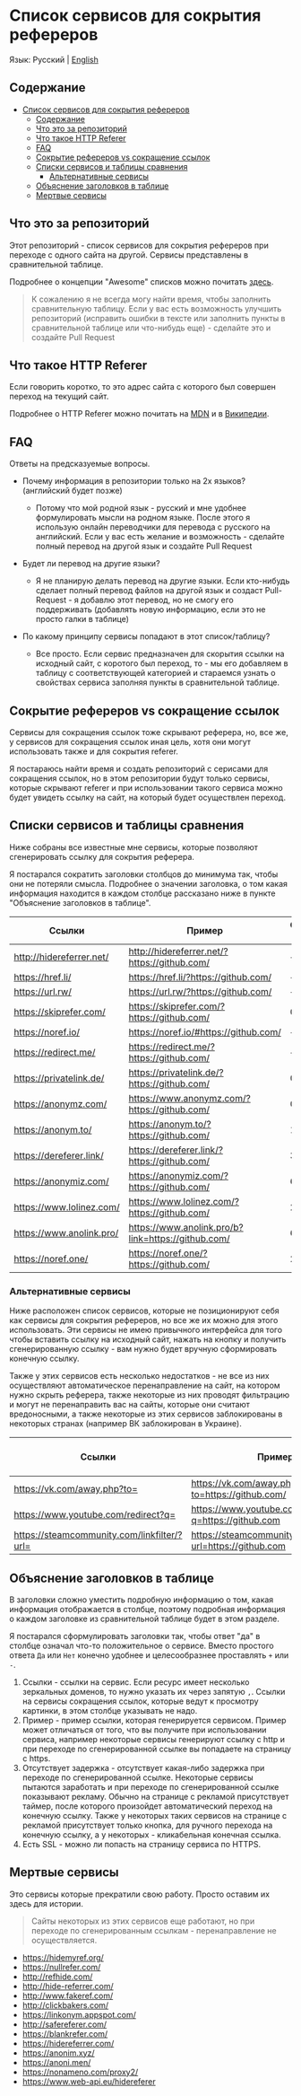 # Список сервисов для сокрытия рефереров

Язык: Русский | [English](README.md)

## Содержание

- [Список сервисов для сокрытия рефереров](#список-сервисов-для-сокрытия-рефереров)
  - [Содержание](#содержание)
  - [Что это за репозиторий](#что-это-за-репозиторий)
  - [Что такое HTTP Referer](#что-такое-http-referer)
  - [FAQ](#faq)
  - [Сокрытие рефереров vs сокращение ссылок](#сокрытие-рефереров-vs-сокращение-ссылок)
  - [Списки сервисов и таблицы сравнения](#списки-сервисов-и-таблицы-сравнения)
    - [Альтернативные сервисы](#альтернативные-сервисы)
  - [Объяснение заголовков в таблице](#объяснение-заголовков-в-таблице)
  - [Мертвые сервисы](#мертвые-сервисы)

## Что это за репозиторий

Этот репозиторий - список сервисов для сокрытия рефереров при переходе с одного сайта на другой. Сервисы представлены в сравнительной таблице.

Подробнее о концепции "Awesome" списков можно почитать [здесь](https://github.com/sindresorhus/awesome/blob/master/awesome.md).

> К сожалению я не всегда могу найти время, чтобы заполнить сравнительную таблицу. Если у вас есть возможность улучшить репозиторий (исправить ошибки в тексте или заполнить пункты в сравнительной таблице или что-нибудь еще) - сделайте это и создайте Pull Request


## Что такое HTTP Referer

Если говорить коротко, то это адрес сайта с которого был совершен переход на текущий сайт.

Подробнее о HTTP Referer можно почитать на [MDN](https://developer.mozilla.org/ru/docs/Web/HTTP/Headers/Referer) и в [Википедии](https://ru.wikipedia.org/wiki/HTTP_referer).

## FAQ

Ответы на предсказуемые вопросы.

- Почему информация в репозитории только на 2х языков? (английский будет позже)
  - Потому что мой родной язык - русский и мне удобнее формулировать мысли на родном языке. После этого я использую онлайн переводчики для перевода с русского на английский. Если у вас есть желание и возможность - сделайте полный перевод на другой язык и создайте Pull Request

- Будет ли перевод на другие языки?
  - Я не планирую делать перевод на другие языки. Если кто-нибудь сделает полный перевод файлов на другой язык и создаст Pull-Request - я добавлю этот перевод, но не смогу его поддерживать (добавлять новую информацию, если это не просто галки в таблице)

- По какому принципу сервисы попадают в этот список/таблицу?
  - Все просто. Если сервис предназначен для скорытия ссылки на исходный сайт, с коротого был переход, то - мы его добавляем в таблицу с соответствующей категорией и стараемся узнать о свойствах сервиса заполняя пункты в сравнительной таблице.

## Сокрытие рефереров vs сокращение ссылок

Сервисы для сокращения ссылок тоже скрывают реферера, но, все же, у сервисов для сокращения ссылок иная цель, хотя они могут использовать также и для сокрытия referer.

Я постараюсь найти время и создать репозиторий с серисами для сокращения ссылок, но в этом репозитории будут только сервисы, которые скрывают referer и при использовании такого сервиса можно будет увидеть ссылку на сайт, на который будет осуществлен переход.

## Списки сервисов и таблицы сравнения

Ниже собраны все известные мне сервисы, которые позволяют сгенерировать ссылку для сокрытия реферера.

Я постарался сократить заголовки столбцов до минимума так, чтобы они не потеряли смысла. Подробнее о значении заголовка, о том какая информация находится в каждом столбце рассказано ниже в пункте "Объяснение заголовков в таблице".

Ссылки | Пример | Отсутствует задержка | Есть SSL
--- | --- | --- | ---
http://hidereferrer.net/ | http://hidereferrer.net/?https://github.com/ | + | -
https://href.li/ | https://href.li/?https://github.com/ | + | +
https://url.rw/ | https://url.rw/?https://github.com/ | + | +
https://skiprefer.com/ | https://skiprefer.com/?https://github.com/ | 0.2s | +
https://noref.io/ | https://noref.io/#https://github.com/ | + | +
https://redirect.me/ | https://redirect.me/?https://github.com/ | + | +
https://privatelink.de/ | https://privatelink.de/?https://github.com/ | 0.2s | +
https://anonymz.com/ | https://www.anonymz.com/?https://github.com/ | 0.5s | +
https://anonym.to/ | https://anonym.to/?https://github.com/ | 1s | +
https://dereferer.link/ | https://dereferer.link/?https://github.com/ | 3s | +
https://anonymiz.com/ | https://anonymiz.com/?https://github.com/ | 6s | +
https://www.lolinez.com/ | https://www.lolinez.com/?https://github.com/ | 20s | +
https://www.anolink.pro/ | https://www.anolink.pro/b?link=https://github.com/ | 60s | +
https://noref.one/ | https://noref.one/?https://github.com/ | 20s | + 

### Альтернативные сервисы

Ниже расположен список сервисов, которые не позиционируют себя как сервисы для сокрытия рефереров, но все же их можно для этого использовать. Эти сервисы не имею привычного интерфейса для того чтобы вставить ссылку на исходный сайт, нажать на кнопку и получить сгенерированную ссылку - вам нужно будет вручную сформировать конечную ссылку.

Также у этих сервисов есть несколько недостатков - не все из них осуществляют автоматическое перенаправление на сайт, на котором нужно скрыть реферера, также некоторые из них проводят фильтрацию и могут не перенаправить вас на сайты, которые они считают вредоносными, а также некоторые из этих сервисов заблокированы в некоторых странах (например ВК заблокирован в Украине).

Ссылки | Пример | Не нужно подтверждение | Нет фильтра сайтов
--- | --- | --- | ---
https://vk.com/away.php?to= | https://vk.com/away.php?to=https://github.com/ | + | -
https://www.youtube.com/redirect?q= | https://www.youtube.com/redirect?q=https://github.com | - | ?
https://steamcommunity.com/linkfilter/?url= | https://steamcommunity.com/linkfilter/?url=https://github.com | - | ?

## Объяснение заголовков в таблице

В заголовки сложно уместить подробную информацию о том, какая информация отображается в столбце, поэтому подробная информация о каждом заголовке из сравнительной таблице будет в этом разделе.

Я постарался сформулировать заголовки так, чтобы ответ "да" в столбце означал что-то положительное о сервисе. Вместо простого ответа `Да` или `Нет` конечно удобнее и целесообразнее проставлять `+` или `-`.

1. Ссылки - ссылки на сервис. Если ресурс имеет несколько зеркальных доменов, то нужно указать их через запятую `,`. Ссылки на сервисы сокращения ссылок, которые ведут к просмотру картинки, в этом столбце указывать не надо.
2. Пример - пример ссылки, которая генерируется сервисом. Пример может отличаться от того, что вы получите при использовании сервиса, например некоторые сервисы генерируют ссылку с http и при переходе по сгенерированной ссылке вы попадаете на страницу с https.
3. Отсутствует задержка	- отсутствует какая-либо задержка при переходе по сгенерированной ссылке. Некоторые сервисы пытаются заработать и при переходе по сгенерированной ссылке показывают рекламу. Обычно на странице с рекламой присутствует таймер, после которого произойдет автоматический переход на конечную ссылку. Также у некоторых таких сервисов на странице с рекламой присутствует только кнопка, для ручного перехода на конечную ссылку, а у некоторых - кликабельная конечная ссылка.
4. Есть SSL - можно ли попасть на страницу сервиса по HTTPS.

## Мертвые сервисы

Это сервисы которые прекратили свою работу. Просто оставим их здесь для истории.

> Сайты некоторых из этих сервисов еще работают, но при переходе по сгенерированным ссылкам - перенаправление не осуществляется.

- https://hidemyref.org/
- https://nullrefer.com/
- http://refhide.com/
- http://hide-referrer.com/
- http://www.fakeref.com/
- http://clickbakers.com/
- https://linkonym.appspot.com/
- http://safereferer.com/
- https://blankrefer.com/
- https://hidereferrer.com/
- https://anonim.xyz/
- https://anoni.men/
- https://nonameno.com/proxy2/
- https://www.web-api.eu/hidereferer
